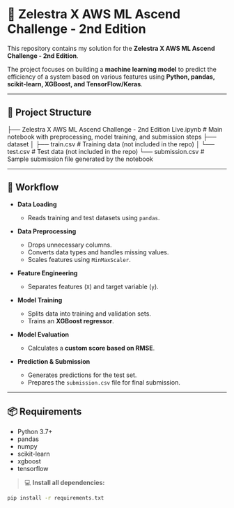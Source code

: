 # 🚀 Zelestra X AWS ML Ascend Challenge - 2nd Edition

This repository contains my solution for the **Zelestra X AWS ML Ascend Challenge - 2nd Edition**.

The project focuses on building a **machine learning model** to predict the efficiency of a system based on various features using **Python, pandas, scikit-learn, XGBoost, and TensorFlow/Keras**.

---

## 📂 Project Structure
├── Zelestra X AWS ML Ascend Challenge - 2nd Edition Live.ipynb # Main notebook with preprocessing, model training, and submission steps
├── dataset
│ ├── train.csv # Training data (not included in the repo)
│ └── test.csv # Test data (not included in the repo)
└── submission.csv # Sample submission file generated by the notebook

---

## 🔄 Workflow

- **Data Loading**
  - Reads training and test datasets using `pandas`.

- **Data Preprocessing**
  - Drops unnecessary columns.
  - Converts data types and handles missing values.
  - Scales features using `MinMaxScaler`.

- **Feature Engineering**
  - Separates features (`X`) and target variable (`y`).

- **Model Training**
  - Splits data into training and validation sets.
  - Trains an **XGBoost regressor**.

- **Model Evaluation**
  - Calculates a **custom score based on RMSE**.

- **Prediction & Submission**
  - Generates predictions for the test set.
  - Prepares the `submission.csv` file for final submission.

---

## 📦 Requirements

- Python 3.7+
- pandas
- numpy
- scikit-learn
- xgboost
- tensorflow

> 💻 **Install all dependencies:**

```bash
pip install -r requirements.txt

